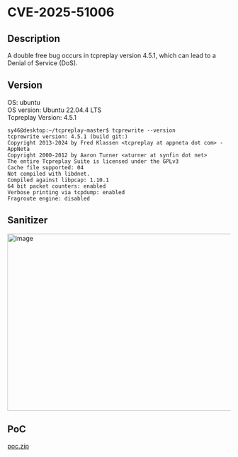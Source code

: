 # CVE-2025-51006

## Description
A double free bug occurs in tcpreplay version 4.5.1, which can lead to a Denial of Service (DoS).

## Version
OS: ubuntu <br>
OS version: Ubuntu 22.04.4 LTS <br>
Tcpreplay Version: 4.5.1
```
sy46@desktop:~/tcpreplay-master$ tcprewrite --version
tcprewrite version: 4.5.1 (build git:)
Copyright 2013-2024 by Fred Klassen <tcpreplay at appneta dot com> - AppNeta
Copyright 2000-2012 by Aaron Turner <aturner at synfin dot net>
The entire Tcpreplay Suite is licensed under the GPLv3
Cache file supported: 04
Not compiled with libdnet.
Compiled against libpcap: 1.10.1
64 bit packet counters: enabled
Verbose printing via tcpdump: enabled
Fragroute engine: disabled
```

## Sanitizer
<img width="800" height="400" alt="image" src="https://github.com/user-attachments/assets/29487956-71b8-4118-a204-1823fd0e3d89" />


## PoC
[poc.zip](https://github.com/user-attachments/files/22300744/poc.zip)
